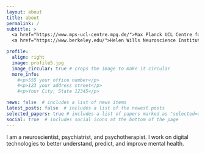 ```yaml
---
layout: about
title: about
permalink: /
subtitle: >
  <a href="https://www.mps-ucl-centre.mpg.de/">Max Planck UCL Centre for Computational Psychiatry and Ageing Research</a><br>
  <a href="https://www.berkeley.edu/">Helen Wills Neuroscience Institute, University of California, Berkeley</a>

profile:
  align: right
  image: profile5.jpg
  image_circular: true # crops the image to make it circular
  more_info: 
    #<p>555 your office number</p>
    #<p>123 your address street</p>
    #<p>Your City, State 12345</p>

news: false  # includes a list of news items
latest_posts: false  # includes a list of the newest posts
selected_papers: true # includes a list of papers marked as "selected={true}"
social: true  # includes social icons at the bottom of the page
---
```


I am a neuroscientist, psychiatrist, and psychotherapist. I work on digital technologies to better understand, predict, and improve mental health.

<!-- I am particularly interested in how humans make sense of ambiguous situations: How do people extract meaning from noisy data? How do they apply what they’ve learned to new but uncertain contexts? And what behavioral strategies help them avoid falling into self-fulfilling prophecies – for instance, seeing what they expect rather than what is actually there? -->

  <!-- <a href='https://www.berkeley.edu/'>Helen Wills Neuroscience Institute, University of California, Berkeley</a><br>
  <a href='https://www.berkeley.edu/'>Helen Wills Neuroscience Institute</a> -->